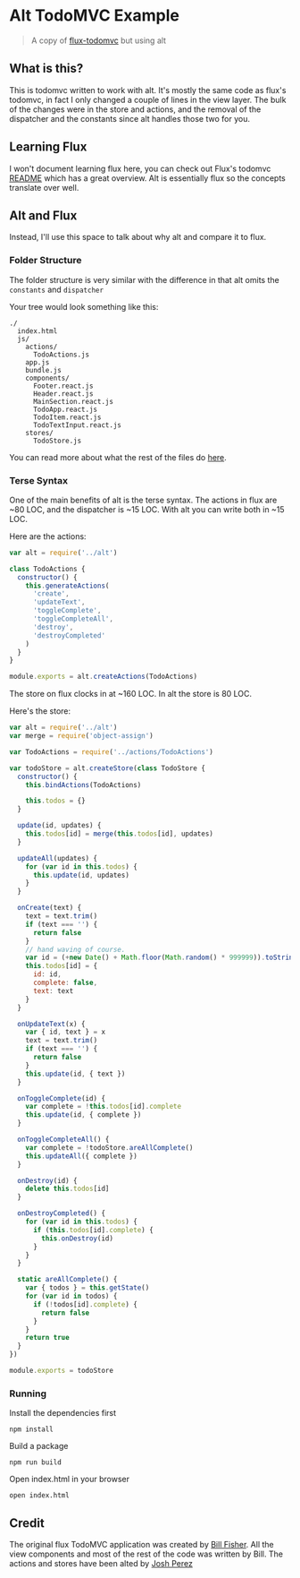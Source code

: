# Alt TodoMVC Example

> A copy of [flux-todomvc](https://github.com/facebook/flux/tree/master/examples/flux-todomvc) but using alt

## What is this?

This is todomvc written to work with alt. It's mostly the same code as flux's todomvc, in fact I only changed a couple of lines in the view layer. The bulk of the changes were in the store and actions, and the removal of the dispatcher and the constants since alt handles those two for you.

## Learning Flux

I won't document learning flux here, you can check out Flux's todomvc [README](https://github.com/facebook/flux/tree/master/examples/flux-todomvc/README.md) which has a great overview. Alt is essentially flux so the concepts translate over well.

## Alt and Flux

Instead, I'll use this space to talk about why alt and compare it to flux.


### Folder Structure

The folder structure is very similar with the difference in that alt omits the `constants` and `dispatcher`

Your tree would look something like this:

```
./
  index.html
  js/
    actions/
      TodoActions.js
    app.js
    bundle.js
    components/
      Footer.react.js
      Header.react.js
      MainSection.react.js
      TodoApp.react.js
      TodoItem.react.js
      TodoTextInput.react.js
    stores/
      TodoStore.js
```

You can read more about what the rest of the files do [here](https://github.com/facebook/flux/blob/master/examples/flux-todomvc/README.md#todomvc-example-implementation).

### Terse Syntax

One of the main benefits of alt is the terse syntax. The actions in flux are ~80 LOC, and the dispatcher is ~15 LOC. With alt you can write both in ~15 LOC.

Here are the actions:

```js
var alt = require('../alt')

class TodoActions {
  constructor() {
    this.generateActions(
      'create',
      'updateText',
      'toggleComplete',
      'toggleCompleteAll',
      'destroy',
      'destroyCompleted'
    )
  }
}

module.exports = alt.createActions(TodoActions)
```

The store on flux clocks in at ~160 LOC. In alt the store is 80 LOC.

Here's the store:

```js
var alt = require('../alt')
var merge = require('object-assign')

var TodoActions = require('../actions/TodoActions')

var todoStore = alt.createStore(class TodoStore {
  constructor() {
    this.bindActions(TodoActions)

    this.todos = {}
  }

  update(id, updates) {
    this.todos[id] = merge(this.todos[id], updates)
  }

  updateAll(updates) {
    for (var id in this.todos) {
      this.update(id, updates)
    }
  }

  onCreate(text) {
    text = text.trim()
    if (text === '') {
      return false
    }
    // hand waving of course.
    var id = (+new Date() + Math.floor(Math.random() * 999999)).toString(36)
    this.todos[id] = {
      id: id,
      complete: false,
      text: text
    }
  }

  onUpdateText(x) {
    var { id, text } = x
    text = text.trim()
    if (text === '') {
      return false
    }
    this.update(id, { text })
  }

  onToggleComplete(id) {
    var complete = !this.todos[id].complete
    this.update(id, { complete })
  }

  onToggleCompleteAll() {
    var complete = !todoStore.areAllComplete()
    this.updateAll({ complete })
  }

  onDestroy(id) {
    delete this.todos[id]
  }

  onDestroyCompleted() {
    for (var id in this.todos) {
      if (this.todos[id].complete) {
        this.onDestroy(id)
      }
    }
  }

  static areAllComplete() {
    var { todos } = this.getState()
    for (var id in todos) {
      if (!todos[id].complete) {
        return false
      }
    }
    return true
  }
})

module.exports = todoStore
```


### Running

Install the dependencies first

```
npm install
```

Build a package

```
npm run build
```

Open index.html in your browser

```
open index.html
```

## Credit

The original flux TodoMVC application was created by [Bill Fisher](https://www.facebook.com/bill.fisher.771). All the view components and most of the rest of the code was written by Bill. The actions and stores have been alted by [Josh Perez](https://github.com/goatslacker)
